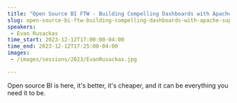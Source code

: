 ```yaml
---
title: "Open Source BI FTW - Building Compelling Dashboards with Apache Superset"
slug: open-source-bi-ftw-building-compelling-dashboards-with-apache-superset
speakers:
 - Evan Rusackas
time_start: 2023-12-12T17:00:00-04:00
time_end: 2023-12-12T17:25:00-04:00
images:
 - /images/sessions/2023/EvanRusackas.jpg

---
```


Open source BI is here, it's better, it's cheaper, and it can be everything you need it to be.